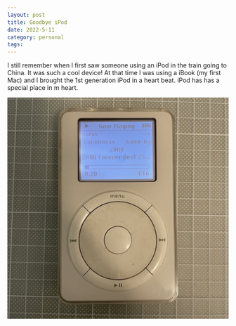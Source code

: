 ```yaml
---
layout: post
title: Goodbye iPod
date: 2022-5-11
category: personal
tags: 
---
```


I still remember when I first saw someone using an iPod in the train going to China. It was such a cool device! At that time I was using a iBook (my first Mac) and I brought the 1st generation iPod in a heart beat. iPod has has a special place in m heart.

![iPod](/assets/ipod.JPG)
